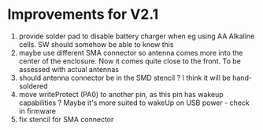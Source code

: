 # Improvements for V2.1

1. provide solder pad to disable battery charger when eg using AA Alkaline cells. SW should somehow be able to know this
2. maybe use different SMA connector so antenna comes more into the center of the enclosure. Now it comes quite close to the front. To be assessed with actual antennas
6. should antenna connector be in the SMD stencil ? I think it will be hand-soldered
9. move writeProtect (PA0) to another pin, as this pin has wakeup capabilities ? Maybe it's more suited to wakeUp on USB power - check in firmware
10. fix stencil for SMA connector
